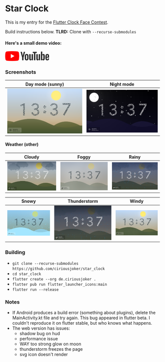 # Star Clock

This is my entry for the [Flutter Clock Face Contest](https://flutter.dev/clock).

Build instructions below.
**TLRD:** Clone with `--recurse-submodules`

#### Here's a small demo video:

<a href='https://www.youtube.com/watch?v=ZuHLtdbaXqc'><img alt='Get it on the Chrome Webstore' src='star_clock/third_party/youtube-logo/yt_logo_rgb_light.png' height="32px"/></a>

### Screenshots

| Day mode (sunny)                  | Night mode                        |
| --------------------------------- | --------------------------------- |
| ![Sunny](./screenshots/sunny.png) | ![Night](./screenshots/night.png) |

#### Weather (other)

| Cloudy                              | Foggy                             | Rainy                             |
| ----------------------------------- | --------------------------------- | --------------------------------- |
| ![Cloudy](./screenshots/cloudy.png) | ![Foggy](./screenshots/foggy.png) | ![Rainy](./screenshots/rainy.png) |

| Snowy                             | Thunderstorm                                    | Windy                             |
| --------------------------------- | ----------------------------------------------- | --------------------------------- |
| ![Snowy](./screenshots/snowy.png) | ![Thunderstorm](./screenshots/thunderstorm.png) | ![Windy](./screenshots/windy.png) |

### Building

-   `git clone --recurse-submodules https://github.com/ciriousjoker/star_clock`
-   `cd star_clock`
-   `flutter create --org de.ciriousjoker .`
-   `flutter pub run flutter_launcher_icons:main`
-   `flutter run --release`

### Notes

-   If Android produces a build error (something about plugins), delete the MainActivity.kt file and try again. This bug appeared in flutter beta. I couldn't reproduce it on flutter stable, but who knows what happens.
-   The web version has issues:
    -   shadow bug on hud
    -   performance issue
    -   WAY too strong glow on moon
    -   thunderstorm freezes the page
    -   svg icon doesn't render
